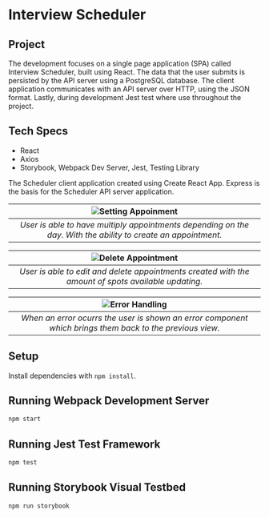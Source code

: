 # Interview Scheduler

## Project
The development focuses on a single page application (SPA) called Interview Scheduler, built using React. The data that the user submits is persisted by the API server using a PostgreSQL database. The client application communicates with an API server over HTTP, using the JSON format. Lastly, during development Jest test where use throughout the project.

## Tech Specs
* React
* Axios
* Storybook, Webpack Dev Server, Jest, Testing Library

The Scheduler client application created using Create React App. Express is the basis for the Scheduler API server application.

|![Setting Appoinment](https://raw.githubusercontent.com/JalenDuggan/scheduler/master/docs/SettingAppoinment.gif)|
|:--:| 
| *User is able to have multiply appointments depending on the day. With the ability to create an appointment.* |

|![Delete Appointment](https://raw.githubusercontent.com/JalenDuggan/scheduler/master/docs/deleteAppointment.gif)|
|:--:| 
| *User is able to edit and delete appointments created with the amount of spots available updating.* |

|![Error Handling](https://raw.githubusercontent.com/JalenDuggan/scheduler/master/docs/ErrorHandling.gif)|
|:--:| 
| *When an error ocurrs the user is shown an error component which brings them back to the previous view.* |

## Setup

Install dependencies with `npm install`.

## Running Webpack Development Server

```sh
npm start
```

## Running Jest Test Framework

```sh
npm test
```

## Running Storybook Visual Testbed

```sh
npm run storybook
```

